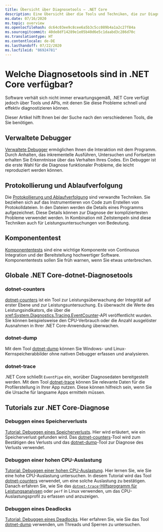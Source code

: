 ```yaml
---
title: Übersicht über Diagnosetools – .NET Core
description: Eine Übersicht über die Tools und Techniken, die zur Diagnose von .NET Core-Anwendungen zur Verfügung stehen.
ms.date: 07/16/2020
ms.topic: overview
ms.openlocfilehash: dc64c03ee9c8cee6a5b3c5cc089b4a1a2c27f84a
ms.sourcegitcommit: 40de8df14289e1e05b40d6e5c1daabd3c286d70c
ms.translationtype: HT
ms.contentlocale: de-DE
ms.lasthandoff: 07/22/2020
ms.locfileid: "86924781"
---
```

# <a name="what-diagnostic-tools-are-available-in-net-core"></a>Welche Diagnosetools sind in .NET Core verfügbar?

Software verhält sich nicht immer erwartungsgemäß, .NET Core verfügt jedoch über Tools und APIs, mit denen Sie diese Probleme schnell und effektiv diagnostizieren können.

Dieser Artikel hilft Ihnen bei der Suche nach den verschiedenen Tools, die Sie benötigen.

## <a name="managed-debuggers"></a>Verwaltete Debugger

[Verwaltete Debugger](managed-debuggers.md) ermöglichen Ihnen die Interaktion mit dem Programm. Durch Anhalten, das inkrementelle Ausführen, Untersuchen und Fortsetzen erhalten Sie Erkenntnisse über das Verhalten Ihres Codes. Ein Debugger ist die erste Wahl für die Diagnose funktionaler Probleme, die leicht reproduziert werden können.

## <a name="logging-and-tracing"></a>Protokollierung und Ablaufverfolgung

Die [Protokollierung und Ablaufverfolgung](logging-tracing.md) sind verwandte Techniken. Sie beziehen sich auf das Instrumentieren von Code zum Erstellen von Protokolldateien. In den Dateien werden die Details eines Programms aufgezeichnet. Diese Details können zur Diagnose der kompliziertesten Probleme verwendet werden. In Kombination mit Zeitstempeln sind diese Techniken auch für Leistungsuntersuchungen von Bedeutung.

## <a name="unit-testing"></a>Komponententest

[Komponententests](../testing/index.md) sind eine wichtige Komponente von Continuous Integration und der Bereitstellung hochwertiger Software. Komponententests sollen Sie früh warnen, wenn Sie etwas unterbrechen.

## <a name="net-core-dotnet-diagnostic-global-tools"></a>Globale .NET Core-dotnet-Diagnosetools

### <a name="dotnet-counters"></a>dotnet-counters

[dotnet-counters](dotnet-counters.md) ist ein Tool zur Leistungsüberwachung der Integrität auf erster Ebene und zur Leistungsuntersuchung. Es überwacht die Werte des Leistungsindikators, die über die <xref:System.Diagnostics.Tracing.EventCounter>-API veröffentlicht wurden. Sie können beispielsweise den CPU-Verbrauch oder die Anzahl ausgelöster Ausnahmen in Ihrer .NET Core-Anwendung überwachen.

### <a name="dotnet-dump"></a>dotnet-dump

Mit dem Tool [dotnet-dump](dotnet-dump.md) können Sie Windows- und Linux-Kernspeicherabbilder ohne nativen Debugger erfassen und analysieren.

### <a name="dotnet-trace"></a>dotnet-trace

.NET Core schließt `EventPipe` ein, worüber Diagnosedaten bereitgestellt werden. Mit dem Tool [dotnet-trace](dotnet-trace.md) können Sie relevante Daten für die Profilerstellung in Ihrer App nutzen. Diese können hilfreich sein, wenn Sie die Ursache für langsame Apps ermitteln müssen.

## <a name="net-core-diagnostics-tutorials"></a>Tutorials zur .NET Core-Diagnose

### <a name="debug-a-memory-leak"></a>Debuggen eines Speicherverlusts

[Tutorial: Debuggen eines Speicherverlusts](debug-memory-leak.md). Hier wird erläutert, wie ein Speicherverlust gefunden wird. Das [dotnet-counters](dotnet-counters.md)-Tool wird zum Bestätigen des Verlusts und das [dotnet-dump](dotnet-dump.md)-Tool zur Diagnose des Verlusts verwendet.

### <a name="debug-high-cpu-usage"></a>Debuggen einer hohen CPU-Auslastung

[Tutorial: Debuggen einer hohen CPU-Auslastung](debug-highcpu.md). Hier lernen Sie, wie Sie eine hohe CPU-Auslastung untersuchen. In diesem Tutorial wird das Tool [dotnet-counters](dotnet-counters.md) verwendet, um eine solche Auslastung zu bestätigen. Danach erfahren Sie, wie Sie das [`dotnet-trace`-Hilfsprogramm für Leistungsanalysen](dotnet-trace.md) oder `perf` in Linux verwenden, um das CPU-Auslastungsprofil zu erfassen und anzuzeigen.

### <a name="debug-deadlock"></a>Debuggen eines Deadlocks

[Tutorial: Debuggen eines Deadlocks](debug-deadlock.md). Hier erfahren Sie, wie Sie das Tool [dotnet-dump](dotnet-dump.md) verwenden, um Threads und Sperren zu untersuchen.
